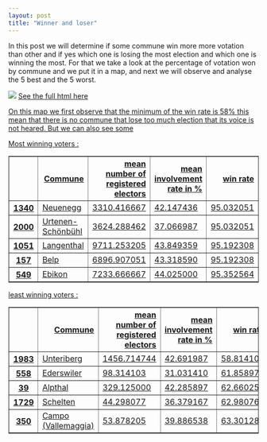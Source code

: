 ```yaml
---
layout: post
title: "Winner and loser"
---
```



In this post we will determine if some commune win more more votation than other and if yes which one is losing the most election and which
one is winning the most. For that we take a look at the percentage of votation won by commune and we put it in a map, and next we will observe and analyse the 5 best and the 5 worst.

<img src="{{ site.github.url }}/assets/data/map_winner.png">
<a href="{{ site.github.url }}/assets/data/map_winner.html"> See the full html here

On this map we first observe that the minimum of the win rate is 58% this mean that there is no commune that lose too much election that its voice is not heared.
But we can also see some 

Most winning voters :
<table border="1" class="dataframe">
  <thead>
    <tr style="text-align: right;">
      <th></th>
      <th>Commune</th>
      <th>mean number of registered electors</th>
      <th>mean involvement rate in %</th>
      <th>win rate</th>
    </tr>
  </thead>
  <tbody>
    <tr>
      <th>1340</th>
      <td>Neuenegg</td>
      <td>3310.416667</td>
      <td>42.147436</td>
      <td>95.032051</td>
    </tr>
    <tr>
      <th>2000</th>
      <td>Urtenen-Schönbühl</td>
      <td>3624.288462</td>
      <td>37.066987</td>
      <td>95.032051</td>
    </tr>
    <tr>
      <th>1051</th>
      <td>Langenthal</td>
      <td>9711.253205</td>
      <td>43.849359</td>
      <td>95.192308</td>
    </tr>
    <tr>
      <th>157</th>
      <td>Belp</td>
      <td>6896.907051</td>
      <td>43.318590</td>
      <td>95.192308</td>
    </tr>
    <tr>
      <th>549</th>
      <td>Ebikon</td>
      <td>7233.666667</td>
      <td>44.025000</td>
      <td>95.352564</td>
    </tr>
  </tbody>
  </table>



least winning voters :
<table border="1" class="dataframe">
  <thead>
    <tr style="text-align: right;">
      <th></th>
      <th>Commune</th>
      <th>mean number of registered electors</th>
      <th>mean involvement rate in %</th>
      <th>win rate</th>
    </tr>
  </thead>
  <tbody>
    <tr>
      <th>1983</th>
      <td>Unteriberg</td>
      <td>1456.714744</td>
      <td>42.691987</td>
      <td>58.814103</td>
    </tr>
    <tr>
      <th>558</th>
      <td>Ederswiler</td>
      <td>98.314103</td>
      <td>31.031410</td>
      <td>61.858974</td>
    </tr>
    <tr>
      <th>39</th>
      <td>Alpthal</td>
      <td>329.125000</td>
      <td>42.285897</td>
      <td>62.660256</td>
    </tr>
    <tr>
      <th>1729</th>
      <td>Schelten</td>
      <td>44.298077</td>
      <td>36.379167</td>
      <td>62.980769</td>
    </tr>
    <tr>
      <th>350</th>
      <td>Campo (Vallemaggia)</td>
      <td>53.878205</td>
      <td>39.886538</td>
      <td>63.301282</td>
    </tr>
  </tbody>
</table>